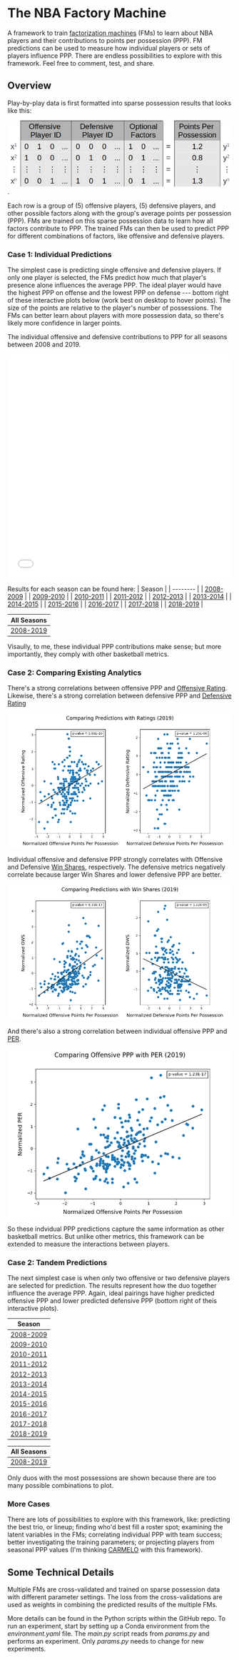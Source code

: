 # The NBA Factory Machine

A framework to train [factorization machines](https://www.csie.ntu.edu.tw/~b97053/paper/Rendle2010FM.pdf) (FMs) to learn about NBA players and their contributions to points per possession (PPP). FM predictions can be used to measure how individual players or sets of players influence PPP. There are endless possibilities to explore with this framework. Feel free to comment, test, and share.  


## Overview

Play-by-play data is first formatted into sparse possession results that looks like this:

![](imgs/sparse_regression.png).

Each row is a group of (5) offensive players, (5) defensive players, and other possible factors along with the group's average points per possession (PPP). FMs are trained on this sparse possession data to learn how all factors contribute to PPP. The trained FMs can then be used to predict PPP for different combinations of factors, like offensive and defensive players. 

### Case 1: Individual Predictions
 
The simplest case is predicting single offensive and defensive players. If only one player is selected, the FMs predict how much that player's presence alone influences the average PPP. The ideal player would have the highest PPP on offense and the lowest PPP on defense --- bottom right of these interactive plots below (work best on desktop to hover points). The size of the points are relative to the player's number of possessions. The FMs can better learn about players with more possession data, so there's likely more confidence in larger points.  

The individual offensive and defensive contributions to PPP for all seasons between 2008 and 2019. 

<iframe src="imgs/player_ppp_2008-2019.html"
    sandbox="allow-same-origin allow-scripts"
    width="100%"
    height="500"
    scrolling="no"
    seamless="seamless"
    frameborder="0">
</iframe>


Results for each season can be found here:
|   Season                                    |
|  --------                                   |
| [2008-2009](imgs/player_ppp_2008-2009.html) |
| [2009-2010](imgs/player_ppp_2009-2010.html) |
| [2010-2011](imgs/player_ppp_2010-2011.html) |
| [2011-2012](imgs/player_ppp_2011-2012.html) |
| [2012-2013](imgs/player_ppp_2012-2013.html) |
| [2013-2014](imgs/player_ppp_2013-2014.html) |
| [2014-2015](imgs/player_ppp_2014-2015.html) |
| [2015-2016](imgs/player_ppp_2015-2016.html) |
| [2016-2017](imgs/player_ppp_2016-2017.html) |
| [2017-2018](imgs/player_ppp_2017-2018.html) |
| [2018-2019](imgs/player_ppp_2018-2019.html) |

|   All Seasons                               |
|  --------                                   |
| [2008-2019](imgs/player_ppp_2008-2019.html) |

Visaully, to me, these individual PPP contributions make sense; but more importantly, they comply with other basketball metrics. 

### Case 2: Comparing Existing Analytics

There's a strong correlations between offensive PPP and [Offensive Rating](https://en.wikipedia.org/wiki/Offensive_rating). Likewise, there's a strong correlation between defensive PPP and [Defensive Rating](https://en.wikipedia.org/wiki/Defensive_rating)

![](imgs/compare_ppp_rtg_2019.png)

Individual offensive and defensive PPP strongly correlates with Offensive and Defensive [Win Shares](https://en.wikipedia.org/wiki/Win_Shares), respectively. The defensive metrics negatively correlate because larger Win Shares and lower defensive PPP are better.

![win shares comparison](imgs/compare_ppp_ws_2019.png)

And there's also a strong correlation between individual offensive PPP and [PER](https://en.wikipedia.org/wiki/Player_efficiency_rating).  

![](imgs/compare_ppp_per_2019.png)

So these indvidual PPP predictions capture the same information as other basketball metrics. But unlike other metrics, this framework can be extended to measure the interactions between players.

### Case 2: Tandem Predictions

The next simplest case is when only two offensive or two defensive players are selected for prediction. The results represent how the duo together influence the average PPP. Again, ideal pairings have higher predicted offensive PPP and lower predicted defensive PPP (bottom right of theis interactive plots).

|   Season                                    |
|  --------                                   |
| [2008-2009](imgs/tandem_ppp_2008-2009.html) |
| [2009-2010](imgs/tandem_ppp_2009-2010.html) |
| [2010-2011](imgs/tandem_ppp_2010-2011.html) |
| [2011-2012](imgs/tandem_ppp_2011-2012.html) |
| [2012-2013](imgs/tandem_ppp_2012-2013.html) |
| [2013-2014](imgs/tandem_ppp_2013-2014.html) |
| [2014-2015](imgs/tandem_ppp_2014-2015.html) |
| [2015-2016](imgs/tandem_ppp_2015-2016.html) |
| [2016-2017](imgs/tandem_ppp_2016-2017.html) |
| [2017-2018](imgs/tandem_ppp_2017-2018.html) |
| [2018-2019](imgs/tandem_ppp_2018-2019.html) |

|   All Seasons                               |
|  --------                                   |
| [2008-2019](imgs/tandem_ppp_2008-2019.html) |

Only duos with the most possessions are shown because there are too many possible combinations to plot. 

### More Cases

There are lots of possibilities to explore with this framework, like: predicting the best trio, or lineup; finding who'd best fill a roster spot; examining the latent variables in the FMs; correlating individual PPP with team success; better investigating the training parameters; or projecting players from seasonal PPP values (I'm thinking [CARMELO](https://projects.fivethirtyeight.com/carmelo/) with this framework).  

## Some Technical Details   

Multiple FMs are cross-validated and trained on sparse possession data with different parameter settings. The loss from the cross-validations are used as weights in combining the predicted results of the multiple FMs. 

More details can be found in the Python scripts within the GitHub repo. To run an experiment, start by setting up a Conda environment from the *environment.yaml* file. The *main.py* script reads from *params.py* and performs an experiment. Only *params.py* needs to change for new experiments. 


